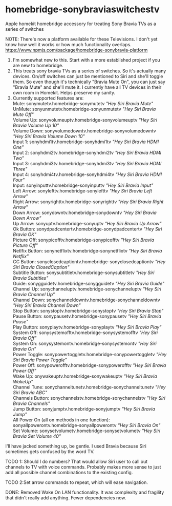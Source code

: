 # homebridge-sonybraviaswitchestv
Apple homekit homebridge accessory for treating Sony Bravia TVs as a series of switches

NOTE: There's now a platform available for these Televisions.  I don't yet know how well it works or how much functionality overlaps.
https://www.npmjs.com/package/homebridge-sonybravia-platform


1. I'm somewhat new to this.  Start with a more established project if you are new to homebridge.
2. This treats sony bravia TVs as a series of switches.  So it's actually many devices.  On/off switches can just be mentioned to Siri and she'll toggle them.  So even though it's technically "Bravia Mute On", you can just say "Bravia Mute" and she'll mute it.  I currently have all TV devices in their own room in Homekit.  Helps preserve my sanity.
3. Currently supported features are: </i><br>
Mute: sonymutetv.homebridge-sonymutetv <i>"Hey Siri Bravia Mute"</i><br>
UnMute: sonyunmutetv.homebridge-sonyunmutetv  <i>"Hey Siri Bravia Mute Off"</i><br>
Volume Up: sonyvolumeuptv.homebridge-sonyvolumeuptv  <i>"Hey Siri Bravia Volume Up 10"</i><br>
Volume Down: sonyvolumedowntv.homebridge-sonyvolumedowntv  <i>"Hey Siri Bravia Volume Down 10"</i><br>
Input 1: sonyhdmi1tv.homebridge-sonyhdmi1tv  <i>"Hey Siri Bravia HDMI One"</i><br>
Input 2: sonyhdmi2tv.homebridge-sonyhdmi2tv  <i>"Hey Siri Bravia HDMI Two"</i><br>
Input 3: sonyhdmi3tv.homebridge-sonyhdmi3tv  <i>"Hey Siri Bravia HDMI Three"</i><br>
Input 4: sonyhdmi4tv.homebridge-sonyhdmi4tv  <i>"Hey Siri Bravia HDMI Four"</i><br>
Input: sonyinputtv.homebridge-sonyinputtv  <i>"Hey Siri Bravia Input"</i><br>
Left Arrow: sonylefttv.homebridge-sonylefttv  <i>"Hey Siri Bravia Left Arrow"</i><br>
Right Arrow: sonyrighttv.homebridge-sonyrighttv  <i>"Hey Siri Bravia Right Arrow"</i><br>
Down Arrow: sonydowntv.homebridge-sonydowntv  <i>"Hey Siri Bravia Down Arrow"</i><br>
Up Arrow: sonyuptv.homebridge-sonyuptv  <i>"Hey Siri Bravia Up Arrow"</i><br>
Ok Button: sonydpadcentertv.homebridge-sonydpadcentertv  <i>"Hey Siri Bravia OK"</i><br>
Picture Off: sonypicofftv.homebridge-sonypicofftv  <i>"Hey Siri Bravia Picture Off"</i><br>
Netlfix Button: sonynetflixtv.homebridge-sonynetflixtv  <i>"Hey Siri Bravia Netflix"</i><br>
CC Button: sonyclosedcaptiontv.homebridge-sonyclosedcaptiontv <i>"Hey Siri Bravia ClosedCaption"</i><br>
Subtitle Button: sonysubtitletv.homebridge-sonysubtitletv <i>"Hey Siri Bravia Subtitles"</i><br>
Guide: sonygguidetv.homebridge-sonygguidetv <i>"Hey Siri Bravia Guide"</i><br>
Channel Up: sonychanneluptv.homebridge-sonychanneluptv <i>"Hey Siri Bravia Channel Up"</i><br>
Channel Down: sonychanneldowntv.homebridge-sonychanneldowntv <i>"Hey Siri Bravia Channel Down"</i><br>
Stop Button: sonystoptv.homebridge-sonystoptv <i>"Hey Siri Bravia Stop"</i><br>
Pause Button: sonypausetv.homebridge-sonypausetv <i>"Hey Siri Bravia Pause"</i><br>
Play Button: sonyplaytv.homebridge-sonyplaytv <i>"Hey Siri Bravia Play"</i><br>
System Off: sonysystemofftv.homebridge-sonysystemofftv <i>"Hey Siri Bravia Off"</i><br>
System On: sonysystemontv.homebridge-sonysystemontv <i>"Hey Siri Bravia On"</i><br>
Power Toggle: sonypowertoggletv.homebridge-sonypowertoggletv <i>"Hey Siri Bravia Power Toggle"</i><br>
Power Off: sonypowerofftv.homebridge-sonypowerofftv <i>"Hey Siri Bravia Power Off"</i><br>
Wake Up: onywakeuptv.homebridge-sonywakeuptv <i>"Hey Siri Bravia WakeUp"</i><br>
Channel Tune: sonychanneltunetv.homebridge-sonychanneltunetv <i>"Hey Siri Bravia ABC"</i><br>
Channels Button: sonychannelstv.homebridge-sonychannelstv <i>"Hey Siri Bravia Channels"</i><br>
Jump Button: sonyjumptv.homebridge-sonyjumptv <i>"Hey Siri Bravia Jump"</i><br>
All Power On (all on methods in one function): sonyallpowerontv.homebridge-sonyallpowerontv <i>"Hey Siri Bravia On"</i><br>
Set Volume: sonysetvolumetv.homebridge-sonysetvolumetv <i>"Hey Siri Bravia Set Volume 40"</i><br>

I'll have jacked something up, be gentle.
I used Bravia because Siri sometimes gets confused by the word TV.

TODO 1:
Should I do numbers? That would allow Siri user to call out channels to TV with voice commands.
Probably makes more sense to just add all possible channel combinations to the existing config.

TODO 2:Set arrow commands to repeat, which will ease navigation.

DONE:
Removed Wake On LAN functionality.  It was complexity and fragility that didn't really add anything.  Fewer dependencies now.




